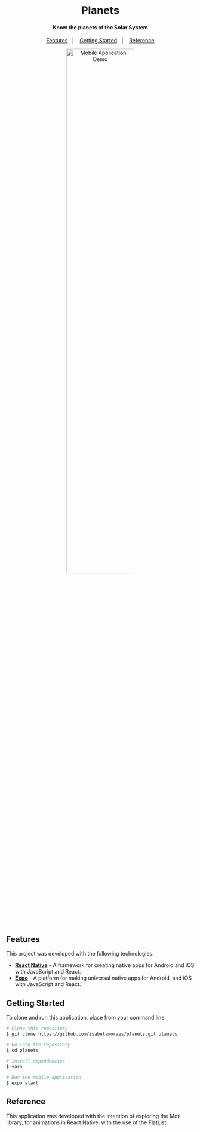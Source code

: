 <h1 align="center">
  Planets
</h1>

<h4 align="center">
  Know the planets of the Solar System
</h4>

<p align="center">
  <a href="#features">Features</a>&nbsp;&nbsp;&nbsp;|&nbsp;&nbsp;&nbsp;
  <a href="#getting-started">Getting Started</a>&nbsp;&nbsp;&nbsp;|&nbsp;&nbsp;&nbsp;
  <a href="#reference">Reference</a>
</p>

<p align="center">
  <img alt="Mobile Application Demo" src="https://github.com/isabelamoraes/planets/blob/main/demo/planets.gif?raw=true" width="60%">
</p>

## Features

This project was developed with the following technologies:

-  **[React Native](https://reactnative.dev/)** - A framework for creating native apps for Android and iOS with JavaScript and React.
-  **[Expo](https://expo.io/)** - A platform for making universal native apps for Android, and iOS with JavaScript and React.

## Getting Started

To clone and run this application, place from your command line:

```bash
# Clone this repository
$ git clone https://github.com/isabelamoraes/planets.git planets

# Go into the repository
$ cd planets

# Install dependencies
$ yarn

# Run the mobile application
$ expo start

```

## Reference

This application was developed with the intention of exploring the Moti library, for animations in React Native, with the use of the FlatList.
